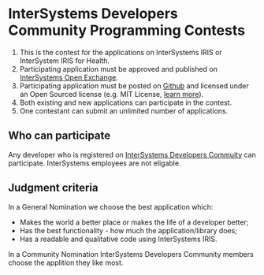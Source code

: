 
# InterSystems Developers Community Programming Contests

1. This is the contest for the applications on InterSystems IRIS or InterSystem IRIS for Health.
2. Participating application must be approved and published on [InterSystems Open Exchange](http://openexchange.intersystems.com/).
3. Participating application must be posted on [Github](github.com) and licensed under an Open Sourced license (e.g. MIT License, [learn more](https://help.github.com/en/github/building-a-strong-community/adding-a-license-to-a-repository)).
4. Both existing and new applications can participate in the contest.
5. One contestant can submit an unlimited number of applications.

## Who can participate

Any developer who is registered on [InterSystems Developers Commuity](community.intersytems.com) can participate. InterSystems employees are not eligable.

## Judgment criteria

In a General Nomination we choose the best application which:
- Makes the world a better place or makes the life of a developer better;
- Has the best functionality - how much the application/library does;
- Has a readable and qualitative code using InterSystems IRIS.

In a Community Nomination InterSystems Developers Community members choose the applition they like most.
